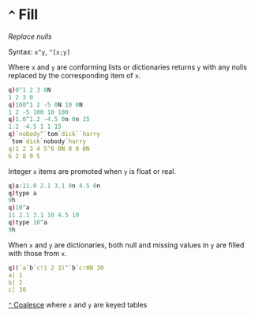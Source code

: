 # `^` Fill




_Replace nulls_

Syntax: `x^y`, `^[x;y]`

Where `x` and `y` are conforming lists or dictionaries
returns `y` with any nulls replaced by the corresponding item of `x`.

```q
q)0^1 2 3 0N
1 2 3 0
q)100^1 2 -5 0N 10 0N
1 2 -5 100 10 100
q)1.0^1.2 -4.5 0n 0n 15
1.2 -4.5 1 1 15
q)`nobody^`tom`dick``harry
`tom`dick`nobody`harry
q)1 2 3 4 5^6 0N 8 9 0N
6 2 8 9 5
```

Integer `x` items are promoted when `y` is float or real.

```q
q)a:11.0 2.1 3.1 0n 4.5 0n
q)type a
9h
q)10^a
11 2.1 3.1 10 4.5 10
q)type 10^a
9h
```

When `x` and `y` are dictionaries, both null and missing values in `y` are filled with those from `x`.

```q
q)(`a`b`c!1 2 3)^`b`c!0N 30
a| 1
b| 2
c| 30
```

<i class="far fa-hand-point-right"></i> 
[`^` Coalesce](coalesce.md) where `x` and `y` are keyed tables 


